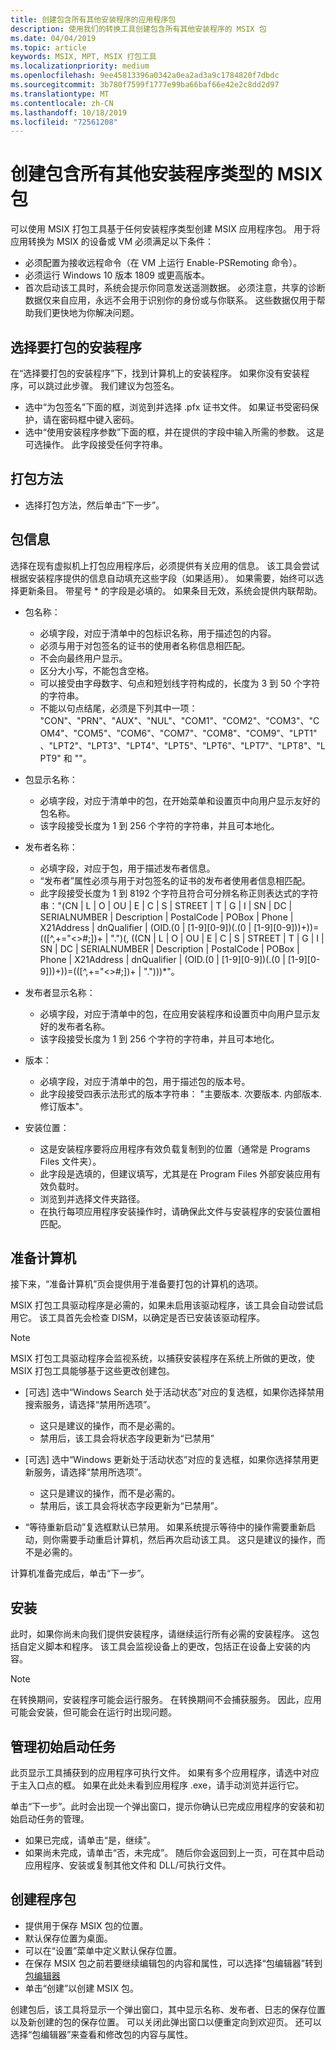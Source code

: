 ```yaml
---
title: 创建包含所有其他安装程序的应用程序包
description: 使用我们的转换工具创建包含所有其他安装程序的 MSIX 包
ms.date: 04/04/2019
ms.topic: article
keywords: MSIX, MPT, MSIX 打包工具
ms.localizationpriority: medium
ms.openlocfilehash: 9ee45813396a0342a0ea2ad3a9c1784820f7dbdc
ms.sourcegitcommit: 3b780f7599f1777e99ba66baf66e42e2c8dd2d97
ms.translationtype: MT
ms.contentlocale: zh-CN
ms.lasthandoff: 10/18/2019
ms.locfileid: "72561208"
---
```

# <a name="create-an-msix-package-with-all-other-installer-types"></a>创建包含所有其他安装程序类型的 MSIX 包

可以使用 MSIX 打包工具基于任何安装程序类型创建 MSIX 应用程序包。 用于将应用转换为 MSIX 的设备或 VM 必须满足以下条件：

- 必须配置为接收远程命令（在 VM 上运行 Enable-PSRemoting 命令）。
- 必须运行 Windows 10 版本 1809 或更高版本。
- 首次启动该工具时，系统会提示你同意发送遥测数据。 必须注意，共享的诊断数据仅来自应用，永远不会用于识别你的身份或与你联系。 这些数据仅用于帮助我们更快地为你解决问题。

## <a name="choose-the-installer-you-want-to-package"></a>选择要打包的安装程序

在“选择要打包的安装程序”下，找到计算机上的安装程序。 如果你没有安装程序，可以跳过此步骤。 我们建议为包签名。

- 选中“为包签名”下面的框，浏览到并选择 .pfx 证书文件。 如果证书受密码保护，请在密码框中键入密码。
- 选中“使用安装程序参数”下面的框，并在提供的字段中输入所需的参数。 这是可选操作。 此字段接受任何字符串。

## <a name="packaging-method"></a>打包方法

- 选择打包方法，然后单击“下一步”。

## <a name="package-information"></a>包信息

选择在现有虚拟机上打包应用程序后，必须提供有关应用的信息。 该工具会尝试根据安装程序提供的信息自动填充这些字段（如果适用）。 如果需要，始终可以选择更新条目。 带星号 * 的字段是必填的。 如果条目无效，系统会提供内联帮助。

- 包名称：
  - 必填字段，对应于清单中的包标识名称，用于描述包的内容。
  - 必须与用于对包签名的证书的使用者名称信息相匹配。
  - 不会向最终用户显示。
  - 区分大小写，不能包含空格。
  - 可以接受由字母数字、句点和短划线字符构成的，长度为 3 到 50 个字符的字符串。
  - 不能以句点结尾，必须是下列其中一项： "CON"、"PRN"、"AUX"、"NUL"、"COM1"、"COM2"、"COM3"、"COM4"、"COM5"、"COM6"、"COM7"、"COM8"、"COM9"、"LPT1"、"LPT2"、"LPT3"、"LPT4"、"LPT5"、"LPT6"、"LPT7"、"LPT8"、"LPT9" 和 ""。

- 包显示名称：
  - 必填字段，对应于清单中的包，在开始菜单和设置页中向用户显示友好的包名称。
  - 该字段接受长度为 1 到 256 个字符的字符串，并且可本地化。

- 发布者名称：
  - 必填字段，对应于包，用于描述发布者信息。
  - “发布者”属性必须与用于对包签名的证书的发布者使用者信息相匹配。
  - 此字段接受长度为 1 到 8192 个字符且符合可分辨名称正则表达式的字符串："(CN | L | O | OU | E | C | S | STREET | T | G | I | SN | DC | SERIALNUMBER | Description | PostalCode | POBox | Phone | X21Address | dnQualifier | (OID.(0 | [1-9][0-9])(.(0 | [1-9][0-9]))+))=(([^,+="<>#;])+ | ".")(, ((CN | L | O | OU | E | C | S | STREET | T | G | I | SN | DC | SERIALNUMBER | Description | PostalCode | POBox | Phone | X21Address | dnQualifier | (OID.(0 | [1-9][0-9])(.(0 | [1-9][0-9]))+))=(([^,+="<>#;])+ | ".")))*"。

- 发布者显示名称：

  - 必填字段，对应于清单中的包，在应用安装程序和设置页中向用户显示友好的发布者名称。
  - 该字段接受长度为 1 到 256 个字符的字符串，并且可本地化。

- 版本：

  - 必填字段，对应于清单中的包，用于描述包的版本号。
  - 此字段接受四表示法形式的版本字符串： "主要版本. 次要版本. 内部版本. 修订版本"。

- 安装位置：

  - 这是安装程序要将应用程序有效负载复制到的位置（通常是 Programs Files 文件夹）。
  - 此字段是选填的，但建议填写，尤其是在 Program Files 外部安装应用有效负载时。
  - 浏览到并选择文件夹路径。
  - 在执行每项应用程序安装操作时，请确保此文件与安装程序的安装位置相匹配。

## <a name="prepare-computer"></a>准备计算机

接下来，“准备计算机”页会提供用于准备要打包的计算机的选项。

MSIX 打包工具驱动程序是必需的，如果未启用该驱动程序，该工具会自动尝试启用它。 该工具首先会检查 DISM，以确定是否已安装该驱动程序。

> [!NOTE]
> MSIX 打包工具驱动程序会监视系统，以捕获安装程序在系统上所做的更改，使 MSIX 打包工具能够基于这些更改创建包。

- [可选] 选中“Windows Search 处于活动状态”对应的复选框，如果你选择禁用搜索服务，请选择“禁用所选项”。

  - 这只是建议的操作，而不是必需的。
  - 禁用后，该工具会将状态字段更新为“已禁用”

- [可选] 选中“Windows 更新处于活动状态”对应的复选框，如果你选择禁用更新服务，请选择“禁用所选项”。

  - 这只是建议的操作，而不是必需的。
  - 禁用后，该工具会将状态字段更新为“已禁用”。

- “等待重新启动”复选框默认已禁用。 如果系统提示等待中的操作需要重新启动，则你需要手动重启计算机，然后再次启动该工具。 这只是建议的操作，而不是必需的。

计算机准备完成后，单击“下一步”。

## <a name="installation"></a>安装

此时，如果你尚未向我们提供安装程序，请继续运行所有必需的安装程序。 这包括自定义脚本和程序。 该工具会监视设备上的更改，包括正在设备上安装的内容。

> [!NOTE]
> 在转换期间，安装程序可能会运行服务。 在转换期间不会捕获服务。 因此，应用可能会安装，但可能会在运行时出现问题。

## <a name="manage-first-launch-tasks"></a>管理初始启动任务

此页显示工具捕获到的应用程序可执行文件。 如果有多个应用程序，请选中对应于主入口点的框。 如果在此处未看到应用程序 .exe，请手动浏览并运行它。

单击“下一步”。此时会出现一个弹出窗口，提示你确认已完成应用程序的安装和初始启动任务的管理。

- 如果已完成，请单击“是，继续”。
- 如果尚未完成，请单击“否，未完成”。 随后你会返回到上一页，可在其中启动应用程序、安装或复制其他文件和 DLL/可执行文件。

## <a name="create-package"></a>创建程序包

- 提供用于保存 MSIX 包的位置。
- 默认保存位置为桌面。
- 可以在“设置”菜单中定义默认保存位置。
- 在保存 MSIX 包之前若要继续编辑包的内容和属性，可以选择“包编辑器”转到[包编辑器](https://docs.microsoft.com/windows/msix/packaging-tool/package-editor)
- 单击“创建”以创建 MSIX 包。

创建包后，该工具将显示一个弹出窗口，其中显示名称、发布者、日志的保存位置以及新创建的包的保存位置。 可以关闭此弹出窗口以便重定向到欢迎页。 还可以选择“包编辑器”来查看和修改包的内容与属性。
